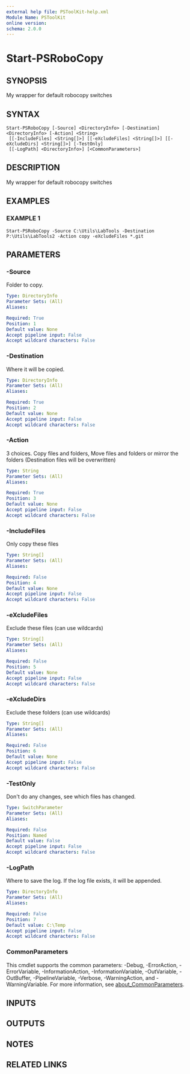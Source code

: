 ```yaml
---
external help file: PSToolKit-help.xml
Module Name: PSToolKit
online version:
schema: 2.0.0
---
```


# Start-PSRoboCopy

## SYNOPSIS
My wrapper for default robocopy switches

## SYNTAX

```
Start-PSRoboCopy [-Source] <DirectoryInfo> [-Destination] <DirectoryInfo> [-Action] <String>
 [[-IncludeFiles] <String[]>] [[-eXcludeFiles] <String[]>] [[-eXcludeDirs] <String[]>] [-TestOnly]
 [[-LogPath] <DirectoryInfo>] [<CommonParameters>]
```

## DESCRIPTION
My wrapper for default robocopy switches

## EXAMPLES

### EXAMPLE 1
```
Start-PSRoboCopy -Source C:\Utils\LabTools -Destination P:\Utils\LabTools2 -Action copy -eXcludeFiles *.git
```

## PARAMETERS

### -Source
Folder to copy.

```yaml
Type: DirectoryInfo
Parameter Sets: (All)
Aliases:

Required: True
Position: 1
Default value: None
Accept pipeline input: False
Accept wildcard characters: False
```

### -Destination
Where it will be copied.

```yaml
Type: DirectoryInfo
Parameter Sets: (All)
Aliases:

Required: True
Position: 2
Default value: None
Accept pipeline input: False
Accept wildcard characters: False
```

### -Action
3 choices.
Copy files and folders, Move files and folders or mirror the folders (Destination files will be overwritten)

```yaml
Type: String
Parameter Sets: (All)
Aliases:

Required: True
Position: 3
Default value: None
Accept pipeline input: False
Accept wildcard characters: False
```

### -IncludeFiles
Only copy these files

```yaml
Type: String[]
Parameter Sets: (All)
Aliases:

Required: False
Position: 4
Default value: None
Accept pipeline input: False
Accept wildcard characters: False
```

### -eXcludeFiles
Exclude these files (can use wildcards)

```yaml
Type: String[]
Parameter Sets: (All)
Aliases:

Required: False
Position: 5
Default value: None
Accept pipeline input: False
Accept wildcard characters: False
```

### -eXcludeDirs
Exclude these folders (can use wildcards)

```yaml
Type: String[]
Parameter Sets: (All)
Aliases:

Required: False
Position: 6
Default value: None
Accept pipeline input: False
Accept wildcard characters: False
```

### -TestOnly
Don't do any changes, see which files has changed.

```yaml
Type: SwitchParameter
Parameter Sets: (All)
Aliases:

Required: False
Position: Named
Default value: False
Accept pipeline input: False
Accept wildcard characters: False
```

### -LogPath
Where to save the log.
If the log file exists, it will be appended.

```yaml
Type: DirectoryInfo
Parameter Sets: (All)
Aliases:

Required: False
Position: 7
Default value: C:\Temp
Accept pipeline input: False
Accept wildcard characters: False
```

### CommonParameters
This cmdlet supports the common parameters: -Debug, -ErrorAction, -ErrorVariable, -InformationAction, -InformationVariable, -OutVariable, -OutBuffer, -PipelineVariable, -Verbose, -WarningAction, and -WarningVariable. For more information, see [about_CommonParameters](http://go.microsoft.com/fwlink/?LinkID=113216).

## INPUTS

## OUTPUTS

## NOTES

## RELATED LINKS
